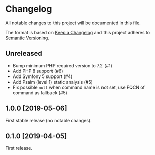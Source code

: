 # Changelog
All notable changes to this project will be documented in this file.

The format is based on [Keep a Changelog](http://keepachangelog.com/en/1.0.0/)
and this project adheres to [Semantic Versioning](http://semver.org/spec/v2.0.0.html).
## Unreleased
 * Bump minimum PHP required version to 7.2 (#1)
 * Add PHP 8 support (#6)  
 * Add Symfony 5 support (#4)
 * Add Psalm (level 1) static analysis (#5)
 * Fix possible `null` when command name is not set, use FQCN of command as fallback (#5)

## 1.0.0 [2019-05-06]
First stable release (no notable changes).

## 0.1.0 [2019-04-05]
First release.
